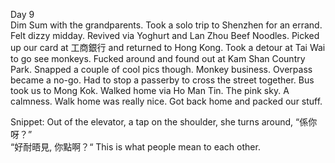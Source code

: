 Day 9  
Dim Sum with the grandparents. Took a solo trip to Shenzhen for an errand. Felt dizzy midday. Revived via Yoghurt and Lan Zhou Beef Noodles. Picked up our card at 工商銀行 and returned to Hong Kong. Took a detour at Tai Wai to go see monkeys. Fucked around and found out at Kam Shan Country Park. Snapped a couple of cool pics though. Monkey business. Overpass became a no-go. Had to stop a passerby to cross the street together. Bus took us to Mong Kok. Walked home via Ho Man Tin. The pink sky. A calmness. Walk home was really nice. Got back home and packed our stuff.

Snippet: Out of the elevator, a tap on the shoulder, she turns around, “係你呀？”   
“好耐晤見, 你點啊？“ This is what people mean to each other.